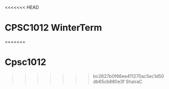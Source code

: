 <<<<<<< HEAD
# CPSC1012 WinterTerm
=======
# Cpsc1012
>>>>>>> bc2627b0f66ee411270ac5ec1d50db65cb880e3f
ShairaC
